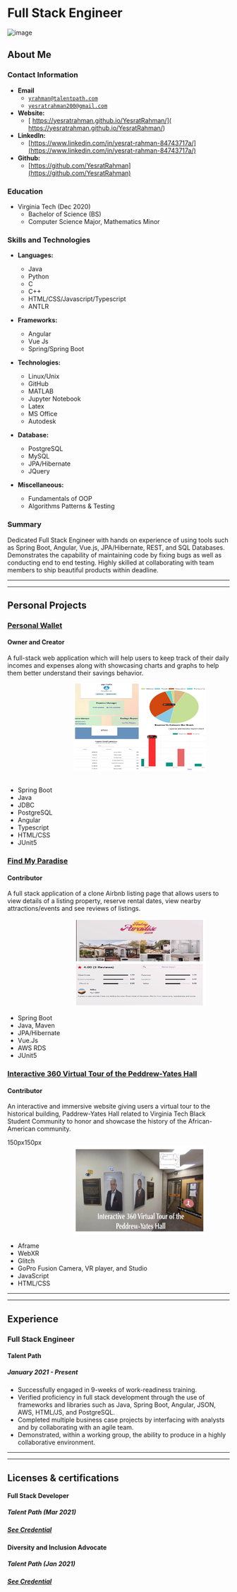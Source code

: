 <link rel="stylesheet" type="text/css" media="all" href="./style.css" />


# Full Stack Engineer

<img src="https://media-exp1.licdn.com/dms/image/C4D03AQGfnkDJDNDZvw/profile-displayphoto-shrink_400_400/0/1617829757947?e=1623283200&amp;v=beta&amp;t=zSfu8DvZDigPgo3PiEKyKN6P_8d1nqwSexCLXXpx8AA" alt="image">


## About Me 

### Contact Information
* **Email**
   *  <a href="mailto:yrahman@talentpath.com">`yrahman@talentpath.com`</a>
   *  <a href="mailto:yesratrahman200@gmail.com">`yesratrahman200@gmail.com`</a>
* **Website:**
    * [ https://yesratrahman.github.io/YesratRahman/]( https://yesratrahman.github.io/YesratRahman/)
* **LinkedIn:** 
    * [https://www.linkedin.com/in/yesrat-rahman-84743717a/](https://www.linkedin.com/in/yesrat-rahman-84743717a/)
* **Github:** 
    * [https://github.com/YesratRahman](https://github.com/YesratRahman)

### Education
* Virginia Tech (Dec 2020) 
   * Bachelor of Science (BS)
   * Computer Science Major, Mathematics Minor
   
### Skills and Technologies
   * **Languages:**
      * Java
      * Python 
      * C 
      * C++ 
      * HTML/CSS/Javascript/Typescript
      * ANTLR
   * **Frameworks:**
      * Angular 
      * Vue Js
      * Spring/Spring Boot 

   * **Technologies:**
      * Linux/Unix
      * GitHub
      * MATLAB
      * Jupyter Notebook
      * Latex
      * MS Office
      * Autodesk
   
  * **Database:**
      * PostgreSQL 
      * MySQL 
      * JPA/Hibernate
      * JQuery

 * **Miscellaneous:**
   * Fundamentals of OOP
   * Algorithms Patterns & Testing

### Summary
Dedicated Full Stack Engineer with hands on experience of using tools such as Spring Boot, Angular, Vue.js, JPA/Hibernate, REST, and SQL Databases. Demonstrates the capability of maintaining code by fixing bugs as well as conducting end to end testing. Highly skilled at collaborating with team members to ship beautiful products within deadline.

<hr><hr>

## Personal Projects
### [Personal Wallet](https://github.com/YesratRahman/Personal-Wallet)
#### Owner and Creator
   A full-stack web application which will help users to keep track of their daily incomes and expenses along with showcasing charts and graphs to help them            better understand their savings behavior.
 <div> 
  <img src="assets/image1.jpg" alt="image" style="max-width: 100%;width: 300px; height: 200px; margin-left: 150px;">
</div> 
<br/> 

 <div> 
  <ul> 
    <li> Spring Boot</li> 
    <li> Java</li> 
    <li> JDBC</li> 
    <li> PostgreSQL</li> 
    <li> Angular</li> 
    <li> Typescript</li> 
    <li> HTML/CSS</li> 
    <li> JUnit5</li> 
  </ul> 
</div> 



### [Find My Paradise](https://github.com/Smelser-Squad/FindMyParadise)
#### Contributor
   A full stack application of a clone Airbnb listing page that allows users to view details of a listing property, reserve rental dates, view nearby                  attractions/events and see reviews of listings. 
   <div> 
        <img src="assets/image6.jpg" alt="image" style="max-width: 100%;width: 300px; height: 200px; margin-left: 150px;">
  </div> 
 
<div> 
  <ul> 
    <li> Spring Boot</li> 
    <li> Java, Maven</li> 
    <li> JPA/Hibernate</li> 
    <li> Vue.Js</li> 
    <li> AWS RDS</li> 
    <li> JUnit5</li> 
  </ul> 
</div>   

### [Interactive 360 Virtual Tour of the Peddrew-Yates Hall](https://wordpress.cs.vt.edu/ccs2020f/2020/12/13/vt-360/)
#### Contributor
   An interactive and immersive website giving users a virtual tour to the historical building, Paddrew-Yates Hall related to Virginia Tech Black Student Community    to honor and showcase the history of the African-American community.
   <div>150px150px
   <img src="assets/image5.png" alt="image" style="max-width: 100%;width: 300px; height: 200px; margin-left: 150px;">
</div> 
   <div> 
      <ul> 
      <li> Aframe</li> 
      <li> WebXR</li> 
      <li> Glitch</li> 
      <li> GoPro Fusion Camera, VR player, and Studio</li> 
      <li> JavaScript</li> 
      <li> HTML/CSS</li> 
    </ul> 
</div>   
  
<hr><hr>

## Experience 
### Full Stack Engineer
#### Talent Path
##### January 2021 - Present
   * Successfully engaged in 9-weeks of work-readiness training.
   * Verified proficiency in full stack development through the use of frameworks and libraries such as Java, Spring Boot, Angular, JSON, AWS, HTML/JS, and     PostgreSQL.
   * Completed multiple business case projects by interfacing with analysts and by collaborating with an agile team. 
   * Demonstrated, within a working group, the ability to produce in a highly collaborative environment. 

<hr><hr>

## Licenses & certifications

#### Full Stack Developer
##### Talent Path (Mar 2021)
##### [See Credential](https://www.credly.com/badges/9fb9c367-a5c7-456f-9519-43442757e1ef?source=linked_in_profile)

#### Diversity and Inclusion Advocate
##### Talent Path (Jan 2021)
##### [See Credential](https://intranet1.wpengine.com/wp-content/uploads/2021/01/DI-Badges-11.2020-04.png)
